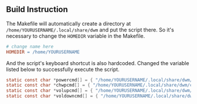 ## Build Instruction

The Makefile will automatically create a directory at `/home/YOURUSERNAME/.local/share/dwm`
and put the script there. So it's necessary to change the `HOMEDIR` variable in the Makefile.

```makefile
# change name here
HOMEDIR = /home/YOURUSERNAME
```

And the script's keyboard shortcut is also hardcoded. 
Changed the variable listed below to successfully execute the script.

```c
static const char *powercmd[] = { "/home/YOURUSERNAME/.local/share/dwm/power", NULL };
static const char *chwpcmd[] = { "/home/YOURUSERNAME/.local/share/dwm/chwp", NULL };
static const char *volupcmd[] = { "/home/YOURUSERNAME/.local/share/dwm/dwm-volume-ctl", "up", NULL };
static const char *voldowncmd[] = { "/home/YOURUSERNAME/.local/share/dwm/dwm-volume-ctl", "down", NULL };
```
